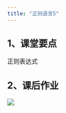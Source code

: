 ```yaml
---
title: "正则语言5"
---
```


## 1、课堂要点

正则表达式

## 2、课后作业

![](https://cdn.sa.net/2024/04/15/SNdJarfyAUTICE4.webp)